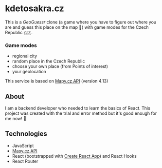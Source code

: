 # kdetosakra.cz #

This is a *GeoGuessr* clone (a game where you have to figure out where you are and guess this place on the map 📍) with game modes for the Czech Republic 🇨🇿.

### Game modes

* regional city
* random place in the Czech Republic
* choose your own place (from Points of interest)
* your geolocation

This service is based on [Mapy.cz API](https://api.mapy.cz/) (version 4.13) 

## About ##

I am a backend developer who needed to learn the basics of React. This project was created with the trial and error method but it's good enough for me now! 🙏

## Technologies

* JavaScript
* [Mapy.cz API](https://api.mapy.cz/)
* React (bootstrapped with [Create React App](https://github.com/facebook/create-react-app)) and React Hooks
* React Router
